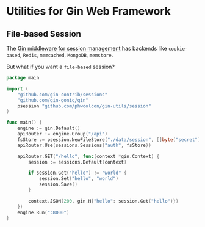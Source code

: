 Utilities for Gin Web Framework
==

## File-based Session
The [Gin middleware for session management](https://github.com/gin-contrib/sessions) has backends like `cookie-based`, `Redis`, `memcached`, `MongoDB`, `memstore`.

But what if you want a `file-based` session?
```go
package main

import (
	"github.com/gin-contrib/sessions"
	"github.com/gin-gonic/gin"
	psession "github.com/phwoolcon/gin-utils/session"
)

func main() {
	engine := gin.Default()
	apiRouter := engine.Group("/api")
	fsStore := psession.NewFileStore("./data/session", []byte("secret"))
	apiRouter.Use(sessions.Sessions("auth", fsStore))

	apiRouter.GET("/hello", func(context *gin.Context) {
		session := sessions.Default(context)

		if session.Get("hello") != "world" {
			session.Set("hello", "world")
			session.Save()
		}

		context.JSON(200, gin.H{"hello": session.Get("hello")})
	})
	engine.Run(":8000")
}
```

